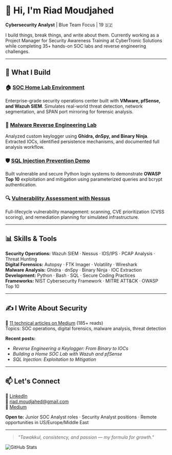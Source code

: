 # 👋 Hi, I'm Riad Moudjahed

**Cybersecurity Analyst** | Blue Team Focus | 19 🇩🇿

I build things, break things, and write about them. Currently working as a Project Manager for Security Awareness Training at CyberTronic Solutions while completing 35+ hands-on SOC labs and reverse engineering challenges.

---

## 🔧 What I Build

### 🏠 [SOC Home Lab Environment](https://github.com/RiadMoudjahed/SOC-Analyst-Projects/blob/main/Networking/Network.md)
Enterprise-grade security operations center built with **VMware, pfSense, and Wazuh SIEM**. Simulates real-world threat detection, network segmentation, and SPAN port mirroring for forensic analysis.

### 🦠 [Malware Reverse Engineering Lab](https://github.com/RiadMoudjahed/Keylogger_MalwareAnalysis_Lab)
Analyzed custom keylogger using **Ghidra, dnSpy, and Binary Ninja**. Extracted IOCs, identified persistence mechanisms, and documented full analysis workflow.

### 🛡️ [SQL Injection Prevention Demo](https://github.com/RiadMoudjahed/SOC-Analyst-Projects/blob/main/Vulnerability%20Management/SQL%20Injection%20Prevention%20Demo.md)
Built vulnerable and secure Python login systems to demonstrate **OWASP Top 10** exploitation and mitigation using parameterized queries and bcrypt authentication.

### 🔍 [Vulnerability Assessment with Nessus](https://github.com/RiadMoudjahed/SOC-Analyst-Projects/blob/main/Vulnerability%20Management/Basic%20Vulnerability%20Analysis%20With%20Nessus.md)
Full-lifecycle vulnerability management: scanning, CVE prioritization (CVSS scoring), and remediation planning for simulated infrastructure.

---

## 📊 Skills & Tools

**Security Operations:** Wazuh SIEM · Nessus · IDS/IPS · PCAP Analysis · Threat Hunting  
**Digital Forensics:** Autopsy · FTK Imager · Volatility · Wireshark  
**Malware Analysis:** Ghidra · dnSpy · Binary Ninja · IOC Extraction  
**Development:** Python · Bash · SQL · Secure Coding Practices  
**Frameworks:** NIST Cybersecurity Framework · MITRE ATT&CK · OWASP Top 10

---

## ✍️ I Write About Security

📖 [11 technical articles on Medium](https://medium.com/@riadmouja47) (185+ reads)  
Topics: SOC operations, digital forensics, malware analysis, threat detection

**Recent posts:**
- *Reverse Engineering a Keylogger: From Binary to IOCs*
- *Building a Home SOC Lab with Wazuh and pfSense*
- *SQL Injection: Exploitation to Mitigation*

---

## 📫 Let's Connect

💼 [LinkedIn](https://www.linkedin.com/in/riad-moudjahed/)  
📧 riad.moudjahed@gmail.com  
📝 [Medium](https://medium.com/@riadmouja47)

**Open to:** Junior SOC Analyst roles · Security Analyst positions · Remote opportunities in US/Europe/Middle East

---

> *"Tawakkul, consistency, and passion — my formula for growth."*

![GitHub Stats](https://github-readme-stats.vercel.app/api?username=RiadMoudjahed&show_icons=true&theme=radical)
